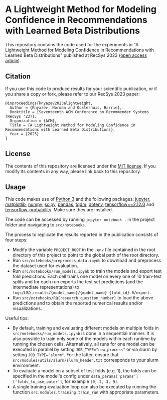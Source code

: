 # A Lightweight Method for Modeling Confidence in Recommendations with Learned Beta Distributions
This repository contains the code used for the experiments in "A Lightweight Method for Modeling Confidence in Recommendations with Learned Beta Distributions" published at RecSys 2023 ([open access article](https://dl.acm.org/doi/abs/10.1145/3604915.3608788)).

Citation
--------

If you use this code to produce results for your scientific publication, or if you share a copy or fork, please refer to our RecSys 2023 paper:
```
@inproceedings{knyazev2023alightweight,
  Author = {Knyazev, Norman and Oosterhuis, Harrie},
  Booktitle = {Seventeenth ACM Conference on Recommender Systems (RecSys '23)},
  Organization = {ACM},
  Title = {A Lightweight Method for Modeling Confidence in Recommendations with Learned Beta Distributions},
  Year = {2023}
}
```

License
-------

The contents of this repository are licensed under the [MIT license](LICENSE). If you modify its contents in any way, please link back to this repository.

Usage
-------

This code makes use of [Python 3](https://www.python.org/) and the following packages: [jupyter](https://jupyter.org), [matplotlib](https://matplotlib.org), [numpy](https://numpy.org/), [scipy](https://scipy.org), [pandas](https://pandas.pydata.org), [tqdm](https://tqdm.github.io), [dotenv](https://pypi.org/project/python-dotenv/), [tensorflow==2.12.0](https://tensorflow.org) and [tensorflow-probability](https://www.tensorflow.org/probability). Make sure they are installed.

The code can be accessed by running `jupyter notebook .` in the project folder and navigating to `src/notebooks`.

The process to replicate the results reported in the publication consists of four steps:
- Modify the variable `PROJECT_ROOT` in the `.env` file contained in the root directory of this project to point to the global path of the root directory.
- Run `src/notebooks/preprocess_data.ipynb` to download and preprocess the dataset used for evaluation.
- Run `src/notebooks/run_models.ipynb` to train the models and export test fold predictions. Each cell trains one model on every one of 10 train-test splits and for each run exports the test set predictions (and the intermediate representations) to `logs/LBD_results/{model_name}/{model_name}-{fold_id}-0/export`. 
- Run `src/notebooks/RQ{research_question_number}` to load the above predictions and to obtain the reported numerical results and/or visualizations.

Useful tips:
- By default, training and evaluating different models on multiple folds in `src/notebooks/run_models.ipynb` is done in a sequential manner. It is also possible to train only some of the models within each runtime by running the chosen cells. Alternatively, all runs for one model can be executed in parallel by setting `JOB_TYPE="new_process"` or via slurm by setting `JOB_TYPE="slurm"`. For the latter, ensure that `src/modules/utils/slurm/slurm_header.txt` corresponds to your slurm environment.
- To evaluate a model on a subset of test folds (e.g. 1), the folds can be specified in the model's config under `data_params['params']['folds_to_use_outer']`, for example `[0, 2, 3, 9]`.
- A single training-evaluation loop can also be executed by running the function `src.modules.training.train_run` with appropriate parameters.
